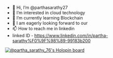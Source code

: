 - 👋 Hi, I’m @parthasarathy27
- 👀 I’m interested in cloud technology 
- 🌱 I’m currently learning Blockchain 
- 💞️ I am eagerly looking forward to our 
- 📫 How to reach me in linkedin 
- linked ID - https://www.linkedin.com/in/partha-sarathy%F0%9F%98%89-99183b200

<!---
parthasarathy27/parthasarathy27 is a ✨ special ✨ repository because its `README.md` (this file) appears on your GitHub profile.
You can click the Preview link to take a look at your changes.
--->
[![@partha_sarathy_76's Holopin board](https://holopin.me/partha_sarathy_76)](https://holopin.io/@partha_sarathy_76)
